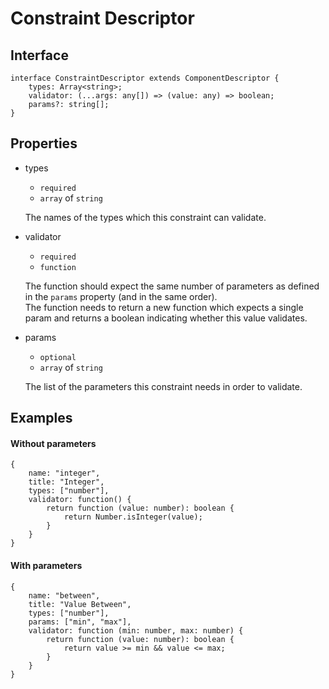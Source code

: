 # Constraint Descriptor

## Interface
	interface ConstraintDescriptor extends ComponentDescriptor {
		types: Array<string>;
		validator: (...args: any[]) => (value: any) => boolean;
		params?: string[];
	}
	
## Properties
* types
	* `required`
	* `array` of `string`
	
	The names of the types which this constraint can validate.

* validator
	* `required`
	* `function`
	
	The function should expect the same number of parameters as defined in the `params` property (and in the same order).  
	The function needs to return a new function which expects a single param and returns a boolean indicating whether this value 
		validates.

* params
	* `optional`
	* `array` of `string`
	
	The list of the parameters this constraint needs in order to validate.
	
## Examples

#### Without parameters
	{
		name: "integer",
		title: "Integer",
		types: ["number"],
		validator: function() {
			return function (value: number): boolean {
				return Number.isInteger(value);
			}
		}
	}

#### With parameters
	{
		name: "between",
		title: "Value Between",
		types: ["number"],
		params: ["min", "max"],
		validator: function (min: number, max: number) {
			return function (value: number): boolean {
				return value >= min && value <= max;
			}
		}
	}